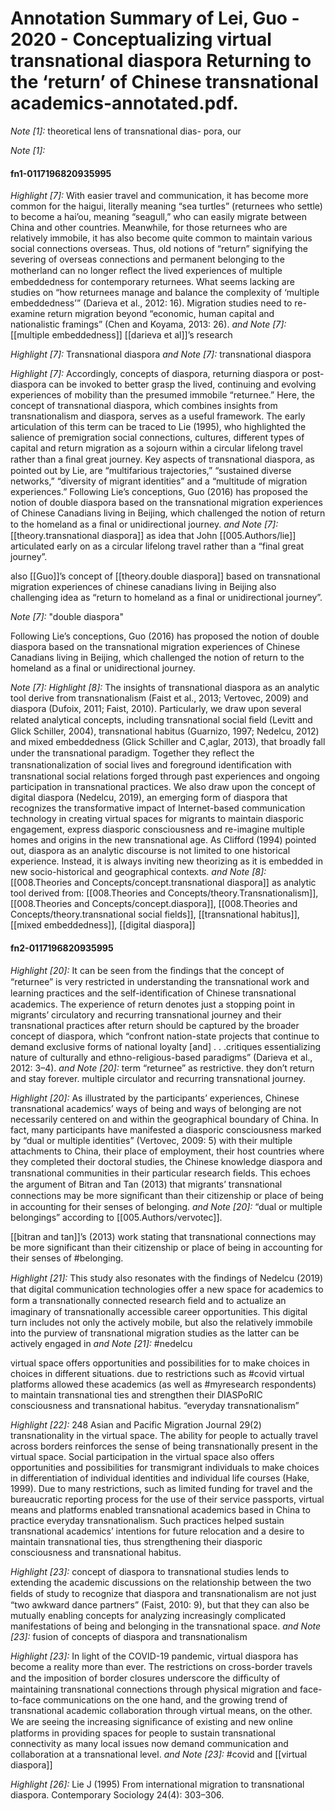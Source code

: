 # Annotation Summary of Lei, Guo - 2020 - Conceptualizing virtual transnational diaspora Returning to the ‘return’ of Chinese transnational academics-annotated.pdf.
 *Note [1]:* theoretical lens of transnational dias- pora, our

 *Note [1]:* 
#### fn1-0117196820935995
 *Highlight [7]:* With easier travel and communication, it has become more common for the haigui, literally meaning “sea turtles” (returnees who settle) to become a hai’ou, meaning “seagull,” who can easily migrate between China and other countries. Meanwhile, for those returnees who are relatively immobile, it has also become quite common to maintain various social connections overseas. Thus, old notions of “return” signifying the severing of overseas connections and permanent belonging to the motherland can no longer reﬂect the lived experiences of multiple embeddedness for contemporary returnees. What seems lacking are studies on “how returnees manage and balance the complexity of ‘multiple embeddedness’” (Darieva et al., 2012: 16). Migration studies need to re-examine return migration beyond “economic, human capital and nationalistic framings” (Chen and Koyama, 2013: 26).
 *and Note [7]:* [[multiple embeddedness]] [[darieva et al]]’s research

 *Highlight [7]:* Transnational diaspora
 *and Note [7]:* transnational diaspora

 *Highlight [7]:* Accordingly, concepts of diaspora, returning diaspora or post-diaspora can be invoked to better grasp the lived, continuing and evolving experiences of mobility than the presumed immobile “returnee.” Here, the concept of transnational diaspora, which combines insights from transnationalism and diaspora, serves as a useful framework. The early articulation of this term can be traced to Lie (1995), who highlighted the salience of premigration social connections, cultures, different types of capital and return migration as a sojourn within a circular lifelong travel rather than a ﬁnal great journey. Key aspects of transnational diaspora, as pointed out by Lie, are “multifarious trajectories,” “sustained diverse networks,” “diversity of migrant identities” and a “multitude of migration experiences.” Following Lie’s conceptions, Guo (2016) has proposed the notion of double diaspora based on the transnational migration experiences of Chinese Canadians living in Beijing, which challenged the notion of return to the homeland as a ﬁnal or unidirectional journey.
 *and Note [7]:* [[theory.transnational diaspora]] as idea that John [[005.Authors/lie]] articulated early on as a circular lifelong travel rather than a “final great journey”. 

also [[Guo]]’s concept of [[theory.double diaspora]] based on transnational migration experiences of chinese canadians living in Beijing also challenging idea as “return to homeland as a final or unidirectional journey”.  

 *Note [7]:* "double diaspora" 

Following Lie’s conceptions, Guo (2016) has proposed the notion of double diaspora based on the transnational migration experiences of Chinese Canadians living in Beijing, which challenged the notion of return to the homeland as a final or unidirectional journey.

 *Note [7]:* 
 *Highlight [8]:* The insights of transnational diaspora as an analytic tool derive from transnationalism (Faist et al., 2013; Vertovec, 2009) and diaspora (Dufoix, 2011; Faist, 2010). Particularly, we draw upon several related analytical concepts, including transnational social ﬁeld (Levitt and Glick Schiller, 2004), transnational habitus (Guarnizo, 1997; Nedelcu, 2012) and mixed embeddedness (Glick Schiller and C¸aglar, 2013), that broadly fall under the transnational paradigm. Together they reﬂect the transnationalization of social lives and foreground identiﬁcation with transnational social relations forged through past experiences and ongoing participation in transnational practices. We also draw upon the concept of digital diaspora (Nedelcu, 2019), an emerging form of diaspora that recognizes the transformative impact of Internet-based communication technology in creating virtual spaces for migrants to maintain diasporic engagement, express diasporic consciousness and re-imagine multiple homes and origins in the new transnational age. As Clifford (1994) pointed out, diaspora as an analytic discourse is not limited to one historical experience. Instead, it is always inviting new theorizing as it is embedded in new socio-historical and geographical contexts.
 *and Note [8]:* [[008.Theories and Concepts/concept.transnational diaspora]] as analytic tool derived from:
[[008.Theories and Concepts/theory.Transnationalism]], [[008.Theories and Concepts/concept.diaspora]], [[008.Theories and Concepts/theory.transnational social fields]], [[transnational habitus]], [[mixed embeddedness]], [[digital diaspora]]

#### fn2-0117196820935995
 *Highlight [20]:* It can be seen from the ﬁndings that the concept of “returnee” is very restricted in understanding the transnational work and learning practices and the self-identiﬁcation of Chinese transnational academics. The experience of return denotes just a stopping point in migrants’ circulatory and recurring transnational journey and their transnational practices after return should be captured by the broader concept of diaspora, which “confront nation-state projects that continue to demand exclusive forms of national loyalty [and] . . .critiques essentializing nature of culturally and ethno-religious-based paradigms” (Darieva et al., 2012: 3–4).
 *and Note [20]:* term “returnee” as restrictive. they don’t return and stay forever. multiple circulator and recurring transnational journey.

 

 *Highlight [20]:* As illustrated by the participants’ experiences, Chinese transnational academics’ ways of being and ways of belonging are not necessarily centered on and within the geographical boundary of China. In fact, many participants have manifested a diasporic consciousness marked by “dual or multiple identities” (Vertovec, 2009: 5) with their multiple attachments to China, their place of employment, their host countries where they completed their doctoral studies, the Chinese knowledge diaspora and transnational communities in their particular research ﬁelds. This echoes the argument of Bitran and Tan (2013) that migrants’ transnational connections may be more signiﬁcant than their citizenship or place of being in accounting for their senses of belonging.
 *and Note [20]:* “dual or multiple belongings” according to [[005.Authors/vervotec]]. 

[[bitran and tan]]’s (2013) work stating that transnational connections may be more significant than their citizenship or place of being in accounting for their senses of #belonging. 

 *Highlight [21]:* This study also resonates with the ﬁndings of Nedelcu (2019) that digital communication technologies offer a new space for academics to form a transnationally connected research ﬁeld and to actualize an imaginary of transnationally accessible career opportunities. This digital turn includes not only the actively mobile, but also the relatively immobile into the purview of transnational migration studies as the latter can be actively engaged in
 *and Note [21]:* #nedelcu 

virtual space offers opportunities and possibilities for to make choices in choices in different situations. due to restrictions such as #covid virtual platforms allowed these academics (as well as #myresearch respondents) to maintain transnational ties and strengthen their DIASPoRIC consciousness and transnational habitus. “everyday transnationalism” 

 *Highlight [22]:* 248 Asian and Pacific Migration Journal 29(2) transnationality in the virtual space. The ability for people to actually travel across borders reinforces the sense of being transnationally present in the virtual space. Social participation in the virtual space also offers opportunities and possibilities for transmigrant individuals to make choices in differentiation of individual identities and individual life courses (Hake, 1999). Due to many restrictions, such as limited funding for travel and the bureaucratic reporting process for the use of their service passports, virtual means and platforms enabled transnational academics based in China to practice everyday transnationalism. Such practices helped sustain transnational academics’ intentions for future relocation and a desire to maintain transnational ties, thus strengthening their diasporic consciousness and transnational habitus.

 *Highlight [23]:* concept of diaspora to transnational studies lends to extending the academic discussions on the relationship between the two ﬁelds of study to recognize that diaspora and transnationalism are not just “two awkward dance partners” (Faist, 2010: 9), but that they can also be mutually enabling concepts for analyzing increasingly complicated manifestations of being and belonging in the transnational space.
 *and Note [23]:* fusion of concepts of diaspora and transnationalism

 *Highlight [23]:* In light of the COVID-19 pandemic, virtual diaspora has become a reality more than ever. The restrictions on cross-border travels and the imposition of border closures underscore the difﬁculty of maintaining transnational connections through physical migration and face-to-face communications on the one hand, and the growing trend of transnational academic collaboration through virtual means, on the other. We are seeing the increasing signiﬁcance of existing and new online platforms in providing spaces for people to sustain transnational connectivity as many local issues now demand communication and collaboration at a transnational level.
 *and Note [23]:* #covid and [[virtual diaspora]]

 *Highlight [26]:* Lie J (1995) From international migration to transnational diaspora. Contemporary Sociology 24(4): 303–306.

